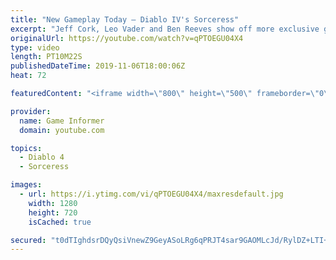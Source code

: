 ```yaml
---
title: "New Gameplay Today – Diablo IV's Sorceress"
excerpt: "Jeff Cork, Leo Vader and Ben Reeves show off more exclusive gameplay of Diablo IV, which can be viewed without commentary at ..."
originalUrl: https://youtube.com/watch?v=qPTOEGU04X4
type: video
length: PT10M22S
publishedDateTime: 2019-11-06T18:00:06Z
heat: 72

featuredContent: "<iframe width=\"800\" height=\"500\" frameborder=\"0\" src=\"https://www.youtube.com/embed/qPTOEGU04X4\" allow=\"accelerometer; autoplay; encrypted-media; gyroscope; picture-in-picture\" allowfullscreen></iframe>"

provider:
  name: Game Informer
  domain: youtube.com

topics:
  - Diablo 4
  - Sorceress

images:
  - url: https://i.ytimg.com/vi/qPTOEGU04X4/maxresdefault.jpg
    width: 1280
    height: 720
    isCached: true

secured: "t0dTIghdsrDQyQsiVnewZ9GeyASoLRg6qPRJT4sar9GAOMLcJd/RylDZ+LTI+X9uVxRxDtyTa1oP5pUi96hzMYJd1Q4QV5HoyHhaj7+Q+5Ov58wEUyZyPP1TSUoKR/in4gXjqvSJES5wrPuQ7ASW13HN2/bm1+KwUh5wkLlshMAk/kvlBsqUild9DU6gZZZ4hKtJmImTnW1X6k/eF+fpMyo1E74iG2zSh/+y5WvBMpEtVrv2UJzzeW/Cv0duWH4MIuXyLJ5yuLn4zI5fOPd7NmMBZ+tHzS5V5s7lemRoy7XMRZ4Pzy8HPvlXU3JMIUZgd37XR71ZbdGMfdvu8p7S6LoPSJ+ChPy6ahFMUBMLVnofGMj7HADFO3KY7INDPAqSZ6pM7wf8iIkg7/MR0fIrhf7vOlGJJSXvTvjEIiPrYtHM8b2fVZrrXwAlqNfJJim/;nI63OmYULniuBiYV+22jlA=="
---
```


